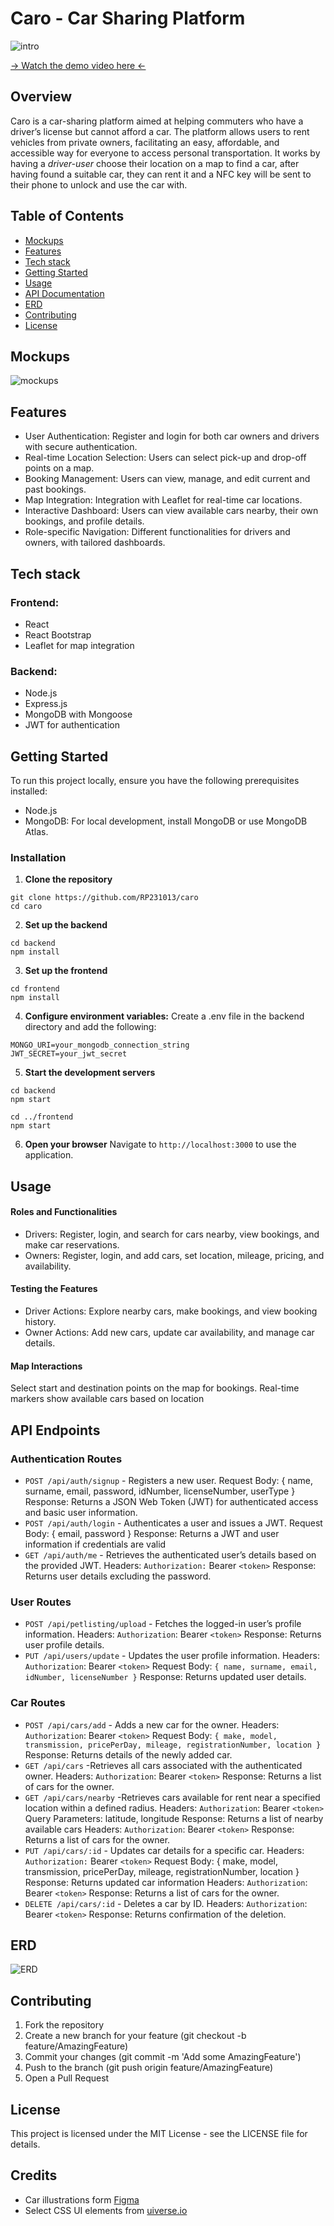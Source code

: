 # Caro - Car Sharing Platform

![intro](/mockups/intro.jpg)

[→ Watch the demo video here ←](https://drive.google.com/drive/folders/1hHSTWs-eO0on5pKrc-qode9RuWAhlF7t?usp=sharing)

## Overview

Caro is a car-sharing platform aimed at helping commuters who have a driver’s license but cannot afford a car. The platform allows users to rent vehicles from private owners, facilitating an easy, affordable, and accessible way for everyone to access personal transportation. It works by having a _driver-user_ choose their location on a map to find a car, after having found a suitable car, they can rent it and a NFC key will be sent to their phone to unlock and use the car with.

## Table of Contents
- [Mockups](#mockups)
- [Features](#features)
- [Tech stack](#tech-stack)
- [Getting Started](#getting-started)
- [Usage](#usage)
- [API Documentation](#api-documentation)
- [ERD](#ERD)
- [Contributing](#contributing)
- [License](#license)

## Mockups
![mockups](/mockups/mockups.jpg)

## Features

- User Authentication: Register and login for both car owners and drivers with secure authentication.
- Real-time Location Selection: Users can select pick-up and drop-off points on a map.
- Booking Management: Users can view, manage, and edit current and past bookings.
- Map Integration: Integration with Leaflet for real-time car locations.
- Interactive Dashboard: Users can view available cars nearby, their own bookings, and profile details.
- Role-specific Navigation: Different functionalities for drivers and owners, with tailored dashboards.

## Tech stack
### Frontend:

- React
- React Bootstrap
- Leaflet for map integration

### Backend:

- Node.js
- Express.js
- MongoDB with Mongoose
- JWT for authentication

## Getting Started
To run this project locally, ensure you have the following prerequisites installed:

- Node.js 
- MongoDB: For local development, install MongoDB or use MongoDB Atlas.


### Installation


1. **Clone the repository**
```
git clone https://github.com/RP231013/caro
cd caro 
```

2. **Set up the backend**
```
cd backend
npm install
```

3. **Set up the frontend**
```
cd frontend
npm install
```

4. **Configure environment variables:**
Create a .env file in the backend directory and add the following:
```
MONGO_URI=your_mongodb_connection_string
JWT_SECRET=your_jwt_secret
```

5. **Start the development servers**
```
cd backend
npm start
```

```
cd ../frontend
npm start
```

6. **Open your browser**
Navigate to `http://localhost:3000` to use the application.

## Usage
#### Roles and Functionalities

- Drivers: Register, login, and search for cars nearby, view bookings, and make car reservations.
- Owners: Register, login, and add cars, set location, mileage, pricing, and availability.

#### Testing the Features

- Driver Actions: Explore nearby cars, make bookings, and view booking history.
- Owner Actions: Add new cars, update car availability, and manage car details.

#### Map Interactions

Select start and destination points on the map for bookings. Real-time markers show available cars based on location


## API Endpoints

### Authentication Routes

- `POST /api/auth/signup` - Registers a new user. 
Request Body: { name, surname, email, password, idNumber, licenseNumber, userType }
Response: Returns a JSON Web Token (JWT) for authenticated access and basic user information.
- `POST /api/auth/login` - Authenticates a user and issues a JWT.
Request Body: { email, password }
Response: Returns a JWT and user information if credentials are valid
- `GET /api/auth/me` - Retrieves the authenticated user’s details based on the provided JWT.
Headers: `Authorization:` Bearer `<token>`
Response: Returns user details excluding the password.


### User Routes

- `POST /api/petlisting/upload` - Fetches the logged-in user’s profile information.
Headers: `Authorization`: Bearer `<token>`
Response: Returns user profile details.
- `PUT /api/users/update` - Updates the user profile information.
Headers: `Authorization`: Bearer `<token>`
Request Body: `{ name, surname, email, idNumber, licenseNumber }`
Response: Returns updated user details.

### Car Routes
- `POST /api/cars/add` - Adds a new car for the owner.
Headers: `Authorization`: Bearer `<token>`
Request Body: `{ make, model, transmission, pricePerDay, mileage, registrationNumber, location }`
Response: Returns details of the newly added car.
- `GET /api/cars` -Retrieves all cars associated with the authenticated owner.
Headers: `Authorization`: Bearer `<token>`
Response: Returns a list of cars for the owner.
- `GET /api/cars/nearby` -Retrieves cars available for rent near a specified location within a defined radius.
Headers: `Authorization`: Bearer `<token>`
Query Parameters: latitude, longitude
Response: Returns a list of nearby available cars
Headers: `Authorization`: Bearer `<token>`
Response: Returns a list of cars for the owner.
- `PUT /api/cars/:id` - Updates car details for a specific car.
Headers: `Authorization:` Bearer `<token>`
Request Body: { make, model, transmission, pricePerDay, mileage, registrationNumber, location }
Response: Returns updated car information
Headers: `Authorization`: Bearer `<token>`
Response: Returns a list of cars for the owner.
- `DELETE /api/cars/:id` - Deletes a car by ID.
Headers: `Authorization`: Bearer `<token>`
Response: Returns confirmation of the deletion.

## ERD
![ERD](/mockups/ERD.png)


## Contributing

1. Fork the repository
2. Create a new branch for your feature (git checkout -b feature/AmazingFeature)
3. Commit your changes (git commit -m 'Add some AmazingFeature')
4. Push to the branch (git push origin feature/AmazingFeature)
5. Open a Pull Request

## License

This project is licensed under the MIT License - see the LICENSE file for details.

## Credits
- Car illustrations form [Figma](https://www.figma.com/community/file/1076169841194336782)
- Select CSS UI elements from [uiverse.io](https://uiverse.io/)